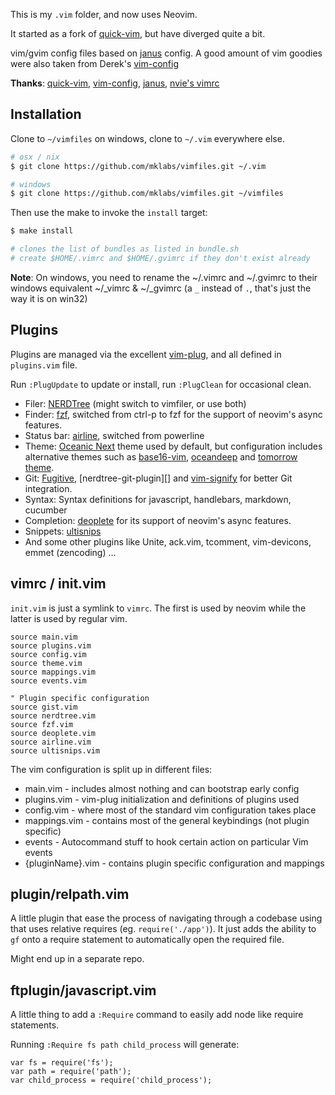 
This is my `.vim` folder, and now uses Neovim.

It started as a fork of [quick-vim][], but have diverged quite a bit.

vim/gvim config files based on [janus][] config. A good amount of vim goodies
were also taken from Derek's [vim-config][]

**Thanks**: [quick-vim][], [vim-config][], [janus][], [nvie's vimrc][]

[vim-config]: https://github.com/derekwyatt/vim-config/
[janus]: http://github.com/carlhuda/janus
[quick-vim]: https://github.com/brianleroux/quick-vim/
[nvie's vimrc]: https://github.com/nvie/vimrc

Installation
------------

Clone to `~/vimfiles` on windows, clone to `~/.vim` everywhere else.

```sh
# osx / nix
$ git clone https://github.com/mklabs/vimfiles.git ~/.vim

# windows
$ git clone https://github.com/mklabs/vimfiles.git ~/vimfiles
```

Then use the make to invoke the `install` target:

```sh
$ make install

# clones the list of bundles as listed in bundle.sh
# create $HOME/.vimrc and $HOME/.gvimrc if they don't exist already
```

**Note**: On windows, you need to rename the ~/.vimrc and ~/.gvimrc to
their windows equivalent ~/_vimrc & ~/_gvimrc (a `_` instead of `.`,
that's just the way it is on win32)

## Plugins

Plugins are managed via the excellent
[vim-plug](https://github.com/junegunn/vim-plug), and all defined in
`plugins.vim` file.

Run `:PlugUpdate` to update or install, run `:PlugClean` for occasional clean.


- Filer: [NERDTree][] (might switch to vimfiler, or use both)
- Finder: [fzf][], switched from ctrl-p to fzf for the support of neovim's async features.
- Status bar: [airline][], switched from powerline
- Theme: [Oceanic Next][] theme used by default, but configuration includes
  alternative themes such as [base16-vim][], [oceandeep][] and [tomorrow
  theme][].
- Git: [Fugitive][], [nerdtree-git-plugin][] and [vim-signify][] for better Git integration.
- Syntax: Syntax definitions for javascript, handlebars, markdown, cucumber
- Completion: [deoplete][] for its support of neovim's async features.
- Snippets: [ultisnips][]
- And some other plugins like Unite, ack.vim, tcomment, vim-devicons, emmet (zencoding) ...

[NERDTree]: https://github.com/scrooloose/nerdtree
[airline]: https://github.com/airline/airline
[fzf]: https://github.com/junegunn/fzf.vim
[Oceanic Next]: https://github.com/mhartington/oceanic-next
[base16-vim]: https://github.com/chriskempson/base16-vim
[oceandeep]: https://github.com/vim-scripts/oceandeep
[tomorrow theme]: https://github.com/chriskempson/vim-tomorrow-theme
[Fugitive]: https://github.com/tpope/vim-fugitive
[vim-signify]: https://github.com/mhinz/vim-signify
[deoplete]: https://github.com/Shougo/deoplete.nvim
[ultisnips]: https://github.com/sirver/ultisnips

## vimrc / init.vim

`init.vim` is just a symlink to `vimrc`. The first is used by neovim while the
latter is used by regular vim.

    source main.vim
    source plugins.vim
    source config.vim
    source theme.vim
    source mappings.vim
    source events.vim

    " Plugin specific configuration
    source gist.vim
    source nerdtree.vim
    source fzf.vim
    source deoplete.vim
    source airline.vim
    source ultisnips.vim

The vim configuration is split up in different files:

- main.vim - includes almost nothing and can bootstrap early config
- plugins.vim - vim-plug initialization and definitions of plugins used
- config.vim - where most of the standard vim configuration takes place
- mappings.vim - contains most of the general keybindings (not plugin specific)
- events - Autocommand stuff to hook certain action on particular Vim events
- {pluginName}.vim - contains plugin specific configuration and mappings

## plugin/relpath.vim

A little plugin that ease the process of navigating through a codebase using
that uses relative requires (eg. `require('./app')`). It just adds the ability
to `gf` onto a require statement to automatically open the required file.

Might end up in a separate repo.

## ftplugin/javascript.vim

A little thing to add a `:Require` command to easily add node like require statements.

Running `:Require fs path child_process` will generate:

    var fs = require('fs');
    var path = require('path');
    var child_process = require('child_process');

